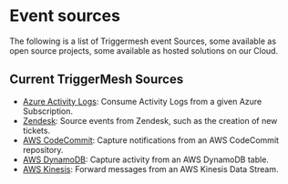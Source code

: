 # Event sources

The following is a list of Triggermesh event Sources, some available as open source projects, some available as hosted solutions on our Cloud.

## Current TriggerMesh Sources

* [Azure Activity Logs](./azureactivitylogs.md): Consume Activity Logs from a given Azure Subscription.
* [Zendesk](./zendesk.md): Source events from Zendesk, such as the creation of new tickets.
* [AWS CodeCommit](./awscodecommit.md): Capture notifications from an AWS CodeCommit repository.
* [AWS DynamoDB](./awsdynamodb.md): Capture activity from an AWS DynamoDB table.
* [AWS Kinesis](./awskinesis.md): Forward messages from an AWS Kinesis Data Stream.

<!--
* [Azure Storage](./azurestorage.md):
* [Azure Storage Queue](./azurestoragequeue.md):
* [Google Fire Store](./googlefirestore.md):
* [Google Pub Sub](./googlepubsub.md):
* [IBM MQ](./mq.md):
* [Solace AMQP](./solace.md):
* [Solace MQTT](./solacemqtt.md):
-->
